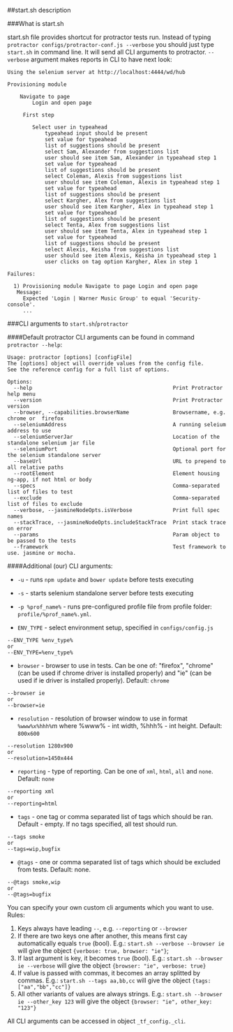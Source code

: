 ##start.sh description

###What is start.sh

start.sh file provides shortcut for protractor tests run.
Instead of typing `protractor configs/protractor-conf.js --verbose` you should just type `start.sh` in command line. It will send all CLI arguments to protractor.
`--verbose` argument makes reports in CLI to have next look:

```Shell
Using the selenium server at http://localhost:4444/wd/hub

Provisioning module

    Navigate to page
        Login and open page

     First step

        Select user in typeahead
            typeahead input should be present
            set value for typeahead
            list of suggestions should be present
            select Sam, Alexander from suggestions list
            user should see item Sam, Alexander in typeahead step 1
            set value for typeahead
            list of suggestions should be present
            select Coleman, Alexis from suggestions list
            user should see item Coleman, Alexis in typeahead step 1
            set value for typeahead
            list of suggestions should be present
            select Kargher, Alex from suggestions list
            user should see item Kargher, Alex in typeahead step 1
            set value for typeahead
            list of suggestions should be present
            select Tenta, Alex from suggestions list
            user should see item Tenta, Alex in typeahead step 1
            set value for typeahead
            list of suggestions should be present
            select Alexis, Keisha from suggestions list
            user should see item Alexis, Keisha in typeahead step 1
            user clicks on tag option Kargher, Alex in step 1

Failures:

  1) Provisioning module Navigate to page Login and open page
   Message:
     Expected 'Login | Warner Music Group' to equal 'Security-console'.
     ...
```

###CLI arguments to `start.sh`/`protractor`

####Default protractor CLI arguments can be found in command `protractor --help`:
```Shell
Usage: protractor [options] [configFile]
The [options] object will override values from the config file.
See the reference config for a full list of options.

Options:
  --help                                             Print Protractor help menu
  --version                                          Print Protractor version
  --browser, --capabilities.browserName              Browsername, e.g. chrome or  firefox
  --seleniumAddress                                  A running seleium address to use
  --seleniumServerJar                                Location of the standalone selenium jar file
  --seleniumPort                                     Optional port for the selenium standalone server
  --baseUrl                                          URL to prepend to all relative paths
  --rootElement                                      Element housing ng-app, if not html or body
  --specs                                            Comma-separated list of files to test
  --exclude                                          Comma-separated list of files to exclude
  --verbose, --jasmineNodeOpts.isVerbose             Print full spec names
  --stackTrace, --jasmineNodeOpts.includeStackTrace  Print stack trace on error 
  --params                                           Param object to be passed to the tests
  --framework                                        Test framework to use. jasmine or mocha.
```

####Additional (our) CLI arguments:

* `-u` - runs `npm update` and `bower update` before tests executing
* `-s` - starts selenium standalone server before tests executing
* `-p %prof_name%` - runs pre-configured profile file from profile folder: `profile/%prof_name%.yml`.

* `ENV_TYPE` - select environment setup, specified in `configs/config.js`

```Shell
--ENV_TYPE %env_type%
or
--ENV_TYPE=%env_type%
```

* `browser` - browser to use in tests. Can be one of: "firefox", "chrome" (can be used if chrome driver is installed properly) and "ie" (can be used if ie driver is installed properly). Default: `chrome`

```Shell
--browser ie
or
--browser=ie
```

* `resolution` - resolution of browser window to use in format `%www%x%hhh%`m where %www% - int width, %hhh% - int height. Default: `800x600`

```Shell
--resolution 1280x900
or
--resolution=1450x444
```

* `reporting` - type of reporting. Can be one of `xml`, `html`, `all` and `none`. Default: `none`

```Shell
--reporting xml
or
--reporting=html
```

* `tags` - one tag or comma separated list of tags which should be ran. Default - empty. If no tags specified, all test should run.

```Shell
--tags smoke
or
--tags=wip,bugfix
```

* `@tags` - one or comma separated list of tags which should be excluded from tests. Default: none.

```Shell
--@tags smoke,wip
or
--@tags=bugfix
```


You can specify your own custom cli arguments which you want to use. 
Rules:

1. Keys always have leading `--`, e.g. `--reporting` or `--browser`
2. If there are two keys one after another, this means first cay automatically equals `true` (bool).
E.g.: `start.sh --verbose --browser ie` will give the object `{verbose: true, browser: "ie"}`;
3. If last argument is key, it becomes `true` (bool).
E.g.: `start.sh --browser ie --verbose` will give the object `{browser: "ie", verbose: true}`
4. If value is passed with commas, it becomes an array splitted by commas.
E.g.: `start.sh --tags aa,bb,cc` will give the object `{tags: ["aa","bb","cc"]}`
5. All other variants of values are always strings. 
E.g.: `start.sh --browser ie --other_key 123` will give the object `{browser: "ie", other_key: "123"}`

All CLI arguments can be accessed in object `_tf_config._cli`.
